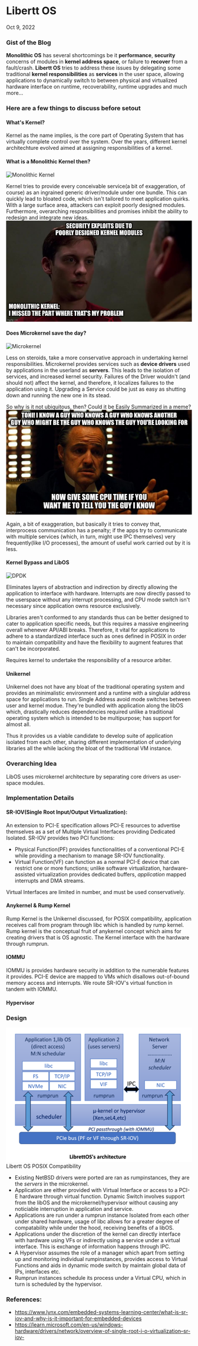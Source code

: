 # Libertt OS

Oct 9, 2022

### Gist of the Blog

**Monolithic OS** has several shortcomings be it **performance**, **security** concerns of modules in **kernel address space**, or failure to **recover** from a fault/crash. **Libertt OS** tries to address these issues by delegating some traditional **kernel responsibilities** as **services** in the user space, allowing applications to dynamically switch to between physical and virtualized hardware interface on runtime, recoverability, runtime upgrades and much more…

### Here are a few things to discuss before setout

#### What's Kernel?
Kernel as the name implies, is the core part of Operating System that has virtually complete control over the system. Over the years, different kernel architechture evolved aimed at assigning responsibilities of a kernel.

#### What is a Monolithic Kernel then?
![Monolithic Kernel](https://wiki.osdev.org/images/a/aa/Monolithic.png)

Kernel tries to provide every conceivable service(a bit of exaggeration, of course) as an ingrained generic driver/module under one bundle. This can quickly lead to bloated code, which isn't tailored to meet application quirks. With a large surface area, attackers can exploit poorly designed modules. Furthermore, overarching responsibilities and promises inhibit the ability to redesign and integrate new ideas.
![Problems](https://raw.githubusercontent.com/kanwaekan/kans-blog/main/6wcl94.jpg)



#### Does Microkernel save the day?
![Microkernel](https://wiki.osdev.org/images/2/28/Microkernel.png)

Less on steroids, take a more conservative approach in undertaking kernel responsibilities. Microkernel provides services such as **device drivers** used by applications in the userland as **servers**. This leads to the isolation of services, and increased kernel security. Failures of the Driver wouldn't (and should not) affect the kernel, and therefore, it localizes failures to the application using it. Upgrading a Service could be just as easy as shutting down and running the new one in its stead.

So why is it not ubiquitous, then? Could it be Easily Summarized in a meme?
![Toni! Toni!](https://raw.githubusercontent.com/kanwaekan/kans-blog/main/6wal21.jpg)

Again, a bit of exaggeration, but basically it tries to convey that, interprocess communication has a penalty; if the apps try to communicate with multiple services (which, in turn, might use IPC themselves) very frequently(like I/O processes), the amount of useful work carried out by it is less.


#### Kernel Bypass and LibOS
![DPDK]()

Eliminates layers of abstraction and indirection by directly allowing the application to interface with hardware. Interrupts are now directly passed to the userspace without any interrupt processing, and CPU mode switch isn't necessary since application owns resource exclusively.


Libraries aren't conformed to any standards thus can be better designed to cater to application specific needs,  but this requires a massive engineering overall whenever API/ABI breaks. Therefore, it vital for applications to adhere to a standardized interface such as ones defined in POSIX in order to maintain compatibility and have the flexibility to augment features that can't be incorporated.

Requires kernel to undertake the responsibility of a resource arbiter.

#### Unikernel

Unikernel does not have any bloat of the traditional operating system and provides an minimalistic environment and a runtime with a singlular address space for applications to run. Single Address avoid mode switches between user and kernel modue. They're bundled with application along the libOS which, drastically reduces dependencies required unlike a traditional operating system which is intended to be multipurpose; has support for almost all. 

Thus it provides us a viable candidate to develop suite of application isolated from each other, sharing different implementation of underlying libraries all the while lacking the bloat of the traditional VM instance.

### Overarching Idea

LibOS uses microkernel architecture by separating core drivers as user-space modules.

### Implementation Details

#### SR-IOV(Single Root Input/Output Virtualization):

An extension to PCI-E specification allows PCI-E resources to advertise themselves as a set of Multiple Virtual Interfaces providing Dedicated Isolated. SR-IOV provides two PCI functions:

- Physical Function(PF) provides functionalities of a conventional PCI-E while providing a mechanism to manage SR-IOV functionality.
- Virtual Function(VF) can function as a normal PCI-E device that can restrict one or more functions; unlike software virtualization, hardware-assisted virtualization provides dedicated buffers, _application_ mapped interrupts and DMA streams.

Virtual Interfaces are limited in number, and must be used conservatively.

#### Anykernel & Rump Kernel

Rump Kernel is the Unikernel discussed, for POSIX compatibility, application receives call from program through libc which is handled by rump kernel. Rump kernel is the conceptual fruit of anykernel concept which aims for creating drivers that is OS agnostic.
The Kernel interface with the hardware through rumprun.

#### IOMMU

IOMMU is provides hardware security in addition to the numerable features it provides. PCI-E device are mapped to VMs which disallows out-of-bound memory access and interrupts. We route SR-IOV's virtual function in tandem with IOMMU.

#### Hypervisor

### Design

![Design](https://raw.githubusercontent.com/kanwaekan/kans-blog/main/6wd124.png)
Libertt OS
POSIX Compatibility
- Existing NetBSD drivers were ported are ran as rumpinstances, they are the *servers* in the microkernel.
- Application are either provided with Virtual Interface or access to a PCI-E hardware through virtual function. Dynamic Switch involves support from the libOS and the microkernel/hypervisor without causing any noticiable interruption in application and service.
- Applications are run under a rumprun instance Isolated from each other under shared hardware, usage of libc allows for a greater degree of compatability while under the hood, receiving benefits of a libOS.
- Applications under the discretion of the kernel can directly interface with hardware using VFs or indirectly using a service under a virtual interface. This is exchange of information happens through IPC.
- A Hypervisor assumes the role of a manager which apart from setting up and monitoring individual rumpinstances, provides access to Virtual Functions and aids in dynamic mode switch by maintain global data of IPs, interfaces etc.
- Rumprun instances schedule its process under a Virtual CPU, which in turn is scheduled by the hypervisor.

### References:

- https://www.lynx.com/embedded-systems-learning-center/what-is-sr-iov-and-why-is-it-important-for-embedded-devices
- https://learn.microsoft.com/en-us/windows-hardware/drivers/network/overview-of-single-root-i-o-virtualization–sr-iov-

##
